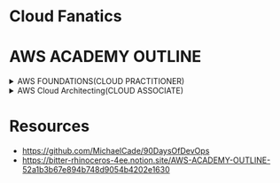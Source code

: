 # Cloud Fanatics

# AWS ACADEMY OUTLINE</summary>
 <details>
  <summary>AWS FOUNDATIONS(CLOUD PRACTITIONER)</summary>
 <details>
  <summary> 1. Module 1: Cloud Concepts Overview</summary>
  -Intoduction to cloud computing 
 </details>
</details>

<details>
 <summary>AWS Cloud Architecting(CLOUD ASSOCIATE)</summary>
 <details>
  <summary>Module 1: Welcome to AWS Academy Cloud Architecting</summary>
  - Roles in Cloud computing
 </details>
</details>





# Resources 

- https://github.com/MichaelCade/90DaysOfDevOps
- https://bitter-rhinoceros-4ee.notion.site/AWS-ACADEMY-OUTLINE-52a1b3b67e894b748d9054b4202e1630
